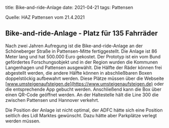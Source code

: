 title: Bike-and-ride-Anlage
date: 2021-04-21
tags: Pattensen

Quelle: HAZ Pattensen vom 21.4.2021

## Bike-and-ride-Anlage - Platz für 135 Fahrräder

Nach zwei Jahren Aufregung ist die Bike-and-ride-Anlage an der Schöneberger Straße in Pattensen-Mitte fertiggestellt. Die Anlage ist 86 Meter lang und hat 500.000 Euro gekostet. Der Prototyp ist ein vom Bund gefördertes Forschungsobjekt und in der Region wurden die Kommunen Langenhagen und Pattensen ausgewählt. Die Hälfte der Räder können frei abgestellt werden, die andere Hälfte können in abschließbaren Boxen doppelstöckig aufbewahrt werden. Diese Plätze müssen über die Webseite [www.umsteigenaufsteigen.de](https://www.umsteigenaufsteigen.de) oder die entsprechende App gebucht werden. Anschließend kann die Box über einen QR-Code geöffnet werden. An der Haltestelle hält die Line 300 die zwischen Pattensen und Hannover verkehrt.

Die Position der Anlage ist nicht optimal, der ADFC hätte sich eine Position seitlich des Lidl Marktes gewünscht. Dazu hätte aber Parkplätze verlegt werden müssen.


